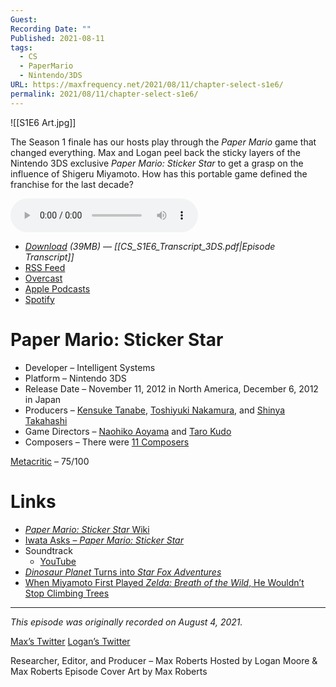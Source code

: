 ```yaml
---
Guest: 
Recording Date: ""
Published: 2021-08-11
tags:
  - CS
  - PaperMario
  - Nintendo/3DS
URL: https://maxfrequency.net/2021/08/11/chapter-select-s1e6/
permalink: 2021/08/11/chapter-select-s1e6/
---
```

![[S1E6 Art.jpg]]

The Season 1 finale has our hosts play through the *Paper Mario* game that changed everything. Max and Logan peel back the sticky layers of the Nintendo 3DS exclusive *Paper Mario: Sticker Star* to get a grasp on the influence of Shigeru Miyamoto. How has this portable game defined the franchise for the last decade?

<audio controls>
  <source src="https://traffic.libsyn.com/chapterselectpod/CS_S1E6_Final.mp3">
</audio>

- *[Download](https://traffic.libsyn.com/chapterselectpod/CS_S1E6_Final.mp3) (39MB)  — [[CS_S1E6_Transcript_3DS.pdf|Episode Transcript]]*
- [RSS Feed](https://chapterselectpod.libsyn.com/rss)
- [Overcast](https://overcast.fm/itunes1568777352/chapter-select)
- [Apple Podcasts](https://podcasts.apple.com/us/podcast/chapter-select/id1568777352)
- [Spotify](https://open.spotify.com/show/4f1TLZXbwtSX7uHROe9KlS)

# Paper Mario: Sticker Star

- Developer – Intelligent Systems
- Platform – Nintendo 3DS
- Release Date – November 11, 2012 in North America, December 6, 2012 in Japan
- Producers – [Kensuke Tanabe](https://en.wikipedia.org/wiki/Kensuke_Tanabe), [Toshiyuki Nakamura](https://nintendo.fandom.com/wiki/Toshiyuki_Nakamura), and [Shinya Takahashi](https://en.wikipedia.org/wiki/Shinya_Takahashi)
- Game Directors – [Naohiko Aoyama](https://nintendo.fandom.com/wiki/Naohiko_Aoyama) and [Taro Kudo](https://en.wikipedia.org/wiki/Taro_Kudo)
- Composers – There were [11 Composers](https://en.wikipedia.org/wiki/Paper_Mario:_Sticker_Star)

[Metacritic](https://www.metacritic.com/game/3ds/paper-mario-sticker-star) – 75/100
# Links

- [*Paper Mario: Sticker Star* Wiki](https://www.mariowiki.com/Paper_Mario:_Sticker_Star)
- [Iwata Asks – *Paper Mario: Sticker Star*](https://iwataasks.nintendo.com/interviews/#/3ds/papermario/0/0)
- Soundtrack
	- [YouTube](https://youtube.com/playlist?list=PLz5gUls4mkX_AIvtxqyjr07K9IW3YWQ7B)
- [*Dinosaur Planet* Turns into *Star Fox Adventures*](https://en.wikipedia.org/wiki/Star_Fox_Adventures#Development)
- [When Miyamoto First Played *Zelda: Breath of the Wild*, He Wouldn’t Stop Climbing Trees](https://kotaku.com/when-miyamoto-first-played-zelda-breath-of-the-wild-h-1793017234)

---
*This episode was originally recorded on August 4, 2021.*

[Max’s Twitter](https://www.twitter.com/maxroberts143)
[Logan’s Twitter](https://www.twitter.com/mooreman12)

Researcher, Editor, and Producer – Max Roberts
Hosted by Logan Moore & Max Roberts
Episode Cover Art by Max Roberts